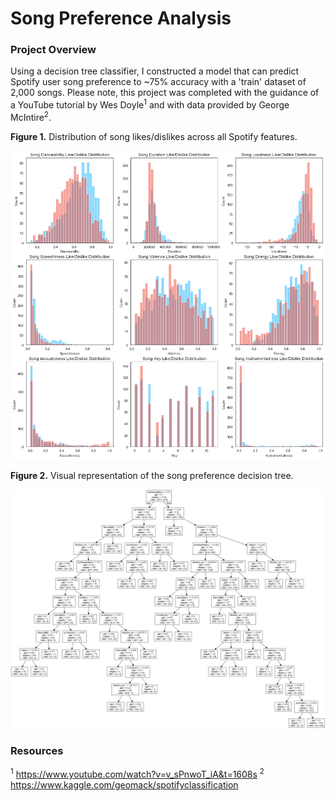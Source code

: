 # Song Preference Analysis

### Project Overview

Using a decision tree classifier, I constructed a model that can predict Spotify user song preference to ~75% accuracy with a 'train' dataset of 2,000 songs. Please note, this project was completed with the guidance of a YouTube tutorial by Wes Doyle<sup>1</sup> and with data provided by George McIntire<sup>2</sup>.<br />

**Figure 1.** Distribution of song likes/dislikes across all Spotify features.<br />

![alt text](https://github.com/nphorsley59/Spotify_ML/blob/master/song_pref_hist.png "Song Preference by Feature")<br />

**Figure 2.** Visual representation of the song preference decision tree.<br />

![alt text](https://github.com/nphorsley59/Spotify_ML/blob/master/dtree_01.png "Decision Tree Classifier")<br />

### Resources
<sup>1</sup> https://www.youtube.com/watch?v=v_sPnwoT_iA&t=1608s
<sup>2</sup> https://www.kaggle.com/geomack/spotifyclassification
